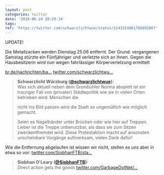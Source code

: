```yaml
---
layout: post
categories: twitter
date: '2019-06-24 20:29:34'
tags: 
ref: 'https://twitter.com/schwarzlichtwue/status/1143254861766692867'
---
```

UPDATE!



Die Metallzacken werden Dienstag 25.06 entfernt. Der Grund: vergangenen Samstag stürzte ein Fünfjähriger und verletzte sich an ihnen. Gegen die Hausbesitzerin wird nun wegen fahrlässiger Körperverletzung ermittelt



[br.de/nachrichten/ba…](https://www.br.de/nachrichten/bayern/stahlzacken-abschreckung-fuenfjaehriger-stuerzt-verletzt-sic,RUJq1EW) [twitter.com/schwarzlichtwu…](https://twitter.com/schwarzlichtwue/status/1138008944423636993)
> <b>Schwarzlicht Würzburg ([@schwarzlichtwue](https://twitter.com/schwarzlichtwue)):</b>  
>Was sich aktuell neben dem Grombühler Norma abspielt ist ein trauriger Fall von (privater) Städtepolitik wie sie in vielen Orten betrieben wird: Menschen die  
>  
>nicht ins Bild passen wird die Stadt so ungemütlich wie möglich gemacht.   
>  
>Seien es Nagelbänder unter Brücken oder wie hier auf Treppen. Lieber ist die Treppe unbenutzbar, als dass sie zum Sitzen zweckentfremdet wird. Diese Protestaktion macht auf ansonsten unscheinbare Vorgänge aufmerksam, vielen Dank dafür!  



Wie die Entfernung abgelaufen ist wissen wir nicht, stellen es uns aber in etwa so vor: [twitter.com/SiobhanFTB/sta…](https://twitter.com/SiobhanFTB/status/1147148422928953344?s=19)
> <b>Siobhan O'Leary ([@SiobhanFTB](https://twitter.com/SiobhanFTB)):</b>  
>Direct action gets the goods [twitter.com/GarbageDotNet/…](https://twitter.com/GarbageDotNet/status/1146601697390678016)  

